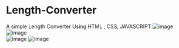# Length-Converter
A simple Length Converter Using HTML , CSS, JAVASCRIPT
![image](https://github.com/D-4-DIBAKAR/Length-Converter/assets/71878062/951afee5-6f64-495c-8495-3226c02125b2)
<br>
![image](https://github.com/D-4-DIBAKAR/Length-Converter/assets/71878062/c3ce9075-104d-44f5-acbb-4c29dbac883e)<br>
![image](https://github.com/D-4-DIBAKAR/Length-Converter/assets/71878062/c168c934-669b-4fc2-a635-d64d76674627) 
![image](https://github.com/D-4-DIBAKAR/Length-Converter/assets/71878062/a569c3e8-7f4f-458d-86ae-cca7fccd0348)




